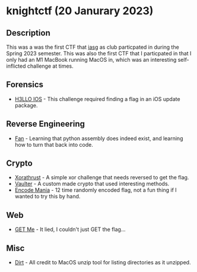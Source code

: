 # knightctf (20 Janurary 2023)

## Description

This was a was the first CTF that [iasg](https://iasg.github.io) as club particpated in during the Spring 2023 semester. This was also the first CTF that I particpated in that I only had an M1 MacBook running MacOS in, which was an interesting self-inflicted challenge at times.

## Forensics

- [H3LLO IOS](forensics/H3LLOIOS/) - This challenge required finding a flag in an iOS update package.

## Reverse Engineering

- [Fan](reverse/Fan/) - Learning that python assembly does indeed exist, and learning how to turn that back into code.

## Crypto

- [Xorathrust](crypto/Xorathrust/) - A simple xor challenge that needs reversed to get the flag.
- [Vaulter](crypto/Vaulter/) - A custom made crypto that used interesting methods.
- [Encode Mania](crypto/EncodeMania/) - 12 time randomly encoded flag, not a fun thing if I wanted to try this by hand.

## Web

- [GET Me](web/GETMe/) - It lied, I couldn't just GET the flag...

## Misc

- [Dirt](misc/Dirt/) - All credit to MacOS unzip tool for listing directories as it unzipped.
